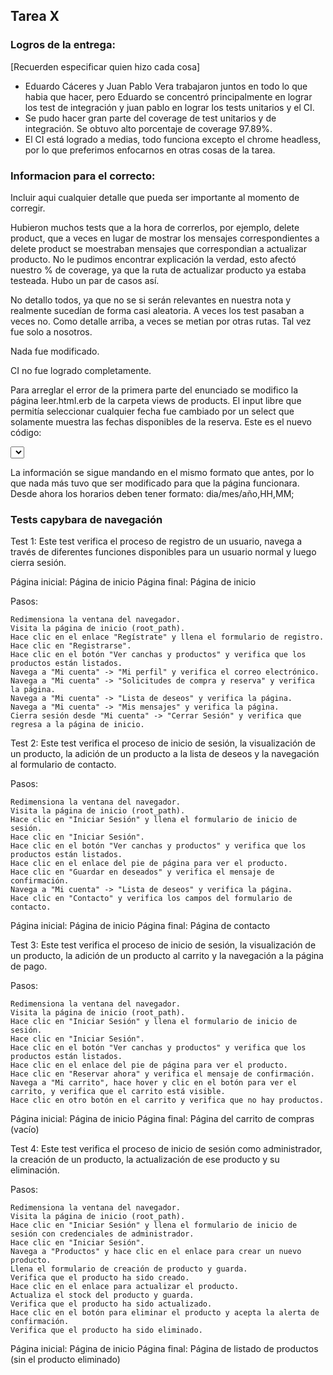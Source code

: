 ## Tarea X

### Logros de la entrega:
[Recuerden especificar quien hizo cada cosa]
* Eduardo Cáceres y Juan Pablo Vera trabajaron juntos en todo lo que habia que hacer, pero Eduardo se concentró principalmente en lograr los test de integración y juan pablo en lograr los tests unitarios y el CI.
* Se pudo hacer gran parte del coverage de test unitarios y de integración. Se obtuvo alto porcentaje de coverage 97.89%.
* El CI está logrado a medias, todo funciona excepto el chrome headless, por lo que preferimos enfocarnos en otras cosas de la tarea.

### Informacion para el correcto:
Incluir aqui cualquier detalle que pueda ser importante al momento de corregir.

Hubieron muchos tests que a la hora de correrlos, por ejemplo, delete product, que a veces en lugar de mostrar los mensajes correspondientes a delete product se moestraban mensajes que correspondian a actualizar producto. No le pudimos encontrar explicación la verdad, esto afectó nuestro % de coverage, ya que la ruta de actualizar producto ya estaba testeada. Hubo un par de casos así.

No detallo todos, ya que no se si serán relevantes en nuestra nota y realmente sucedían de forma casi aleatoria. A veces los test pasaban a veces no. Como detalle arriba, a veces se metian por otras rutas. Tal vez fue solo a nosotros.

Nada fue modificado.

CI no fue logrado completamente.




Para arreglar el error de la primera parte del enunciado se modifico la página leer.html.erb de la carpeta views de products. El input libre que permitía seleccionar cualquier fecha fue cambiado por un select que solamente muestra las fechas disponibles de la reserva. Este es el nuevo código:
<div class="control">
    <select class="input" name="solicitud[reservation_datetime]" required>

        <% @horarios.each do |horario| %>
            <% fecha_hora_str = "#{horario[0]} #{horario[1]}"  %>
            <% fecha_hora = DateTime.strptime(fecha_hora_str, "%d/%m/%Y %H:%M") %>
            <% fecha_hora_termino_str = "#{horario[2]}"  %>
            <% fecha_hora_termino = DateTime.strptime(fecha_hora_termino_str, "%H:%M") %>

            <% # Formato de fecha y hora: dd/mm HH:MM - HH:MM %>
            <option value="<%= "#{fecha_hora}" %>">
                <%= "#{fecha_hora.strftime("%d/%m")} | Horario: #{fecha_hora.strftime("%H:%M")} - #{fecha_hora_termino.strftime("%H:%M")}" %>
            </option>
        <% end %>
    </select>
</div>

La información se sigue mandando en el mismo formato que antes, por lo que nada más tuvo que ser modificado para que la página funcionara. Desde ahora los horarios deben tener formato: dia/mes/año,HH,MM;

### Tests capybara de navegación

Test 1: Este test verifica el proceso de registro de un usuario, navega a través de diferentes funciones disponibles para un usuario normal y luego cierra sesión.

Página inicial: Página de inicio
Página final: Página de inicio

Pasos:

    Redimensiona la ventana del navegador.
    Visita la página de inicio (root_path).
    Hace clic en el enlace "Regístrate" y llena el formulario de registro.
    Hace clic en "Registrarse".
    Hace clic en el botón "Ver canchas y productos" y verifica que los productos están listados.
    Navega a "Mi cuenta" -> "Mi perfil" y verifica el correo electrónico.
    Navega a "Mi cuenta" -> "Solicitudes de compra y reserva" y verifica la página.
    Navega a "Mi cuenta" -> "Lista de deseos" y verifica la página.
    Navega a "Mi cuenta" -> "Mis mensajes" y verifica la página.
    Cierra sesión desde "Mi cuenta" -> "Cerrar Sesión" y verifica que regresa a la página de inicio.

Test 2: Este test verifica el proceso de inicio de sesión, la visualización de un producto, la adición de un producto a la lista de deseos y la navegación al formulario de contacto.

Pasos:

    Redimensiona la ventana del navegador.
    Visita la página de inicio (root_path).
    Hace clic en "Iniciar Sesión" y llena el formulario de inicio de sesión.
    Hace clic en "Iniciar Sesión".
    Hace clic en el botón "Ver canchas y productos" y verifica que los productos están listados.
    Hace clic en el enlace del pie de página para ver el producto.
    Hace clic en "Guardar en deseados" y verifica el mensaje de confirmación.
    Navega a "Mi cuenta" -> "Lista de deseos" y verifica la página.
    Hace clic en "Contacto" y verifica los campos del formulario de contacto.

Página inicial: Página de inicio
Página final: Página de contacto


Test 3: Este test verifica el proceso de inicio de sesión, la visualización de un producto, la adición de un producto al carrito y la navegación a la página de pago.

Pasos:

    Redimensiona la ventana del navegador.
    Visita la página de inicio (root_path).
    Hace clic en "Iniciar Sesión" y llena el formulario de inicio de sesión.
    Hace clic en "Iniciar Sesión".
    Hace clic en el botón "Ver canchas y productos" y verifica que los productos están listados.
    Hace clic en el enlace del pie de página para ver el producto.
    Hace clic en "Reservar ahora" y verifica el mensaje de confirmación.
    Navega a "Mi carrito", hace hover y clic en el botón para ver el carrito, y verifica que el carrito está visible.
    Hace clic en otro botón en el carrito y verifica que no hay productos.

Página inicial: Página de inicio
Página final: Página del carrito de compras (vacío)


Test 4: Este test verifica el proceso de inicio de sesión como administrador, la creación de un producto, la actualización de ese producto y su eliminación.

Pasos:

    Redimensiona la ventana del navegador.
    Visita la página de inicio (root_path).
    Hace clic en "Iniciar Sesión" y llena el formulario de inicio de sesión con credenciales de administrador.
    Hace clic en "Iniciar Sesión".
    Navega a "Productos" y hace clic en el enlace para crear un nuevo producto.
    Llena el formulario de creación de producto y guarda.
    Verifica que el producto ha sido creado.
    Hace clic en el enlace para actualizar el producto.
    Actualiza el stock del producto y guarda.
    Verifica que el producto ha sido actualizado.
    Hace clic en el botón para eliminar el producto y acepta la alerta de confirmación.
    Verifica que el producto ha sido eliminado.

Página inicial: Página de inicio
Página final: Página de listado de productos (sin el producto eliminado)